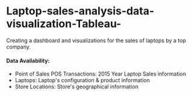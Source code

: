 # Laptop-sales-analysis-data-visualization-Tableau-
Creating a dashboard and visualizations for the sales of laptops by a top company.
 #### Data Availability:
-  Point of Sales POS Transactions: 2015 Year Laptop Sales information
- Laptops: Laptop's configuration & product information 
- Store Locations: Store's geographical information
